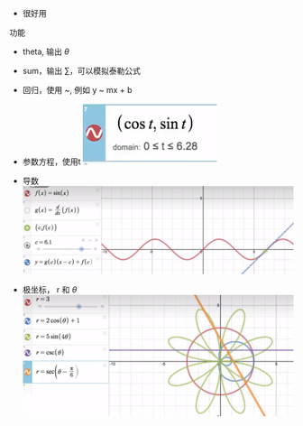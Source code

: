 - 很好用

功能
- theta, 输出 $\theta$ 
- sum，输出 $\sum$，可以模拟泰勒公式
- 回归，使用 ~,  例如 y ~ mx + b
- 参数方程，使用t
![](../photo/Pasted%20image%2020240915124830.png)

- 导数
![](../photo/Pasted%20image%2020240915124036.png)

- 极坐标， r 和 $\theta$
![](../photo/Pasted%20image%2020240915124521.png)

